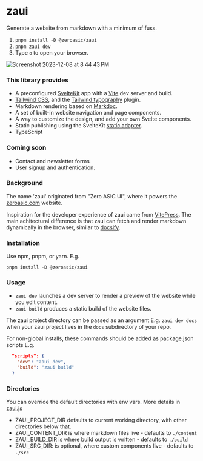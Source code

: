 # zaui
Generate a website from markdown with a minimum of fuss.

1. `pnpm install -D @zeroasic/zaui`
2. `pnpm zaui dev`
3. Type `o` to open your browser.

![Screenshot 2023-12-08 at 8 44 43 PM](https://github.com/zeroasiccorp/zaui/assets/849592/6e0c04c3-3abf-439a-afca-30cd16372f7b)

### This library provides

- A preconfigured [SvelteKit](https://kit.svelte.dev/docs/introduction) app with a [Vite](https://vitejs.dev/) dev server and build.
- [Tailwind CSS](https://tailwindcss.com/docs/installation), and the [Tailwind typography](https://tailwindcss.com/docs/typography-plugin) plugin.
- Markdown rendering based on [Markdoc](https://github.com/markdoc/markdoc).
- A set of built-in website navigation and page components.
- A way to customize the design, and add your own Svelte components.
- Static publishing using the SvelteKit [static adapter](https://kit.svelte.dev/docs/adapter-static).
- TypeScript

### Coming soon

- Contact and newsletter forms
- User signup and authentication.

### Background

The name 'zaui' originated from "Zero ASIC UI", where it powers the [zeroasic.com](https://www.zeroasic.com/) website.

Inspiration for the developer experience of zaui came from [VitePress](https://vitepress.dev/). The main achitectural difference is that zaui can fetch and render markdown dynamically in the browser, similar to [docsify](https://docsify.js.org/#/?id=what-it-is).

### Installation
Use npm, pnpm, or yarn. E.g.

`pnpm install -D @zeroasic/zaui`

### Usage
- `zaui dev` launches a dev server to render a preview of the website while you edit content.
- `zaui build` produces a static build of the website files.

The zaui project directory can be passed as an argument E.g. `zaui dev docs` when your zaui project lives in the `docs` subdirectory of your repo.

For non-global installs, these commands should be added as package.json scripts E.g.

```json
  "scripts": {
    "dev": "zaui dev",
    "build": "zaui build"
  }
```

### Directories
You can override the default directories with env vars. More details in [zaui.js](bin/zaui.js)

- ZAUI_PROJECT_DIR defaults to current working directory, with other directories below that.
- ZAUI_CONTENT_DIR is where markdown files live - defaults to `./content`
- ZAUI_BUILD_DIR is where build output is written - defaults to  `./build`
- ZAUI_SRC_DIR: is optional, where custom components live - defaults to `./src`
